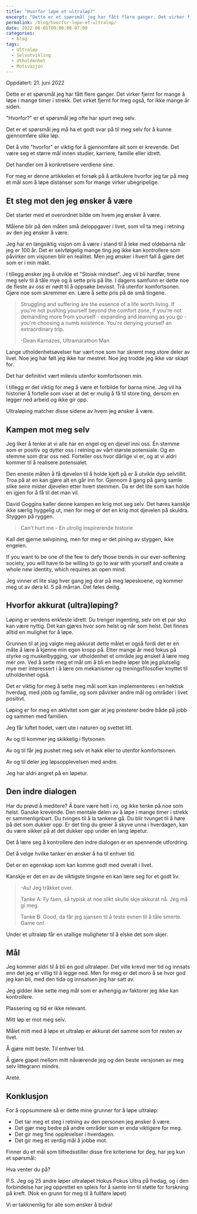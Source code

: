 ```yaml
---
title: "Hvorfor løpe et ultraløp?"
excerpt: "Dette er et spørsmål jeg har fått flere ganger. Det virker fjernt for mange å løpe i mange timer i strekk."
permalink: /blog/hvorfor-lope-et-ultralop/
date: 2022-06-05T00:00:00-07:00
categories:
  - blog
tags:
  - Ultraløp
  - Selvutvikling
  - Utholdenhet
  - Motivasjon
---
```


Oppdatert: 21. juni 2022

Dette er et spørsmål jeg har fått flere ganger. Det virker fjernt for mange å løpe i mange timer i strekk. Det virket fjernt for meg også, for ikke mange år siden.

"Hvorfor?" er et spørsmål jeg ofte har spurt meg selv.

Det er et spørsmål jeg må ha et godt svar på til meg selv for å kunne gjennomføre slike løp.

Det å vite "hvorfor" er viktig for å gjennomføre alt som er krevende. Det være seg et større mål innen studier, karriere, familie eller idrett.

Det handler om å konkretisere verdiene sine.

For meg er denne artikkelen et forsøk på å artikulere hvorfor jeg tar på meg et mål som å løpe distanser som for mange virker ubegripelige.

## Et steg mot den jeg ønsker å være

Det starter med et overordnet bilde om hvem jeg ønsker å være.

Målene blir på den måten små deloppgaver i livet, som vil ta meg i retning av den jeg ønsker å være.

Jeg har en langsiktig visjon om å være i stand til å leke med oldebarna når jeg er 100 år. Det er selvfølgelig mange ting jeg ikke kan kontrollere som påvirker om visjonen blir en realitet. Men jeg ønsker i hvert fall å gjøre det som er i min makt.

I tillegg ønsker jeg å utvikle et "Stoisk mindset". Jeg vil bli hardfør, trene meg selv til å tåle mye og å sette pris på lite. I dagens samfunn er dette noe de fleste av oss er nødt til å oppsøke bevisst. Trå utenfor komfortsonen. Gjøre noe som skremmer en. Lære å sette pris på de små tingene.

> Struggling and suffering are the essence of a life worth living. If you're not pushing yourself beyond the comfort zone, if you're not demanding more from yourself - expanding and learning as you go - you're choosing a numb existence. You're denying yourself an extraordinary trip.
>
> -Dean Karnazes, Ultramarathon Man

Lange utholdenhetsøvelser har vært noe som har skremt meg store deler av livet. Noe jeg har følt jeg ikke har mestret. Noe jeg trodde jeg ikke var skapt for.

Det har definitivt vært milevis utenfor komfortsonen min.

I tillegg er det viktig for meg å være et forbilde for barna mine. Jeg vil ha historier å fortelle som viser at det er mulig å få til store ting, dersom en legger ned arbeid og ikke gir opp.

Ultraløping matcher disse sidene av hvem jeg ønsker å være.

## Kampen mot meg selv

Jeg liker å tenke at vi alle har en engel og en djevel inni oss. Én stemme som er positiv og dytter oss i retning av vårt største potensiale. Og en stemme som drar oss ned. Forteller oss hvor dårlige vi er, og at vi aldri kommer til å realisere potensialet.

Den eneste måten å få djevelen til å holde kjeft på er å utvikle dyp selvtillit. Troa på at en kan gjøre alt en går inn for. Gjennom å gang på gang samle slike seire mister djevelen etter hvert stemmen. Da er det lite som kan holde en igjen for å få til det man vil.

David Goggins kaller denne kampen en krig mot seg selv. Det høres kanskje ikke særlig hyggelig ut, men for meg er det en krig mot djevelen på skuldra. Styggen på ryggen.

> Can't hurt me - En utrolig inspirerende historie

Kall det gjerne selvpining, men for meg er det pining av styggen, ikke engelen.

If you want to be one of the few to defy those trends in our ever-softening society, you will have to be willing to go to war with yourself and create a whole new identity, which requires an open mind.

Jeg vinner et lite slag hver gang jeg drar på meg løpeskoene, og kommer meg ut av døra kl. 5 på mårran. Det føles deilig.

## Hvorfor akkurat (ultra)løping?

Løping er verdens enkleste idrett. Du trenger ingenting, selv om et par sko kan være nyttig. Det kan gjøres hvor som helst og når som helst. Det finnes alltid en mulighet for å løpe.

Grunnen til at jeg valgte meg akkurat dette målet er også fordi det er en måte å lære å kjenne min egen kropp på. Etter mange år med fokus på styrke og muskelbygging, var utholdenhet et område jeg ønsket å lære meg mer om. Ved å sette meg et mål om å bli en bedre løper ble jeg plutselig mye mer interessert i å lære om mekanismer og treningsfilosofier knyttet til utholdenhet også.

Det er viktig for meg å sette meg mål som kan implementeres i en hektisk hverdag, med jobb og familie, og som påvirker andre mål og områder i livet positivt.

Løping er for meg en aktivitet som gjør at jeg presterer bedre både på jobb og sammen med familien.

Jeg får luftet hodet, vært ute i naturen og svettet litt.

Av og til kommer jeg skikkelig i flytsonen.

Av og til får jeg pushet meg selv et hakk eller to utenfor komfortsonen.

Av og til deler jeg løpsopplevelsen med andre.

Jeg har aldri angret på en løpetur.

## Den indre dialogen

Har du prøvd å meditere? Å bare være helt i ro, og ikke tenke på noe som helst. Ganske krevende. Den mentale delen av å løpe i mange timer i strekk er sammenlignbart. Du tvinges til å la tankene gå. Du blir tvunget til å høre på det som dukker opp. Er det ting du greier å skyve unna i hverdagen, kan du være sikker på at det dukker opp under en lang løpetur.

Det å lære seg å kontrollere den indre dialogen er en spennende utfordring.

Det å velge hvilke tanker en ønsker å ha til enhver tid.

Det er en egenskap som kan komme godt med overalt i livet.

Kanskje er det en av de viktigste tingene en kan lære seg for et godt liv.

> -Au! Jeg tråkket over.
>
> Tanke A: Fy faen, så typisk at noe slikt skulle skje akkurat nå. Jeg må gi meg.
>
> Tanke B: Good, da får jeg sjansen til å teste evnen til å tåle smerte. Game on!

Under et ultraløp får en utallige muligheter til å elske det som skjer.

## Mål

Jeg kommer aldri til å bli en god ultraløper. Det ville krevd mer tid og innsats enn det jeg er villig til å legge ned. Men for meg er det moro å se hvor god jeg kan bli, med den tida og innsatsen jeg har satt av.

Jeg gidder ikke sette meg mål som er avhengig av faktorer jeg ikke kan kontrollere.

Plassering og tid er ikke relevant.

Mitt løp er mot meg selv.

Målet mitt med å løpe et ultraløp er akkurat det samme som for resten av livet.

Å gjøre mitt beste. Til enhver tid.

Å gjøre gapet mellom mitt nåværende jeg og den beste versjonen av meg selv littegrann mindre.

Areté.

## Konklusjon

For å oppsummere så er dette mine grunner for å løpe ultraløp:

- Det tar meg et steg i retning av den personen jeg ønsker å være.
- Det gjør meg bedre på andre områder som er enda viktigere for meg.
- Det gir meg fine opplevelser i hverdagen.
- Det gir meg et verdig mål å jobbe mot.

Finner du et mål som tilfredsstiller disse fire kriteriene for deg, har jeg kun et spørsmål:

Hva venter du på?

P.S. Jeg og 25 andre løper ultraløpet Hokus Pokus Ultra på fredag, og i den forbindelse har jeg opprettet en spleis for å samle inn til støtte for forskning på kreft. (Nok en grunn for meg til å fullføre løpet)

Vi er takknemlig for alle som ønsker å bidra!

